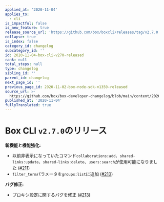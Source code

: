 ```yaml
---
applied_at: '2020-11-04'
applies_to:
  - cli
is_impactful: false
is_new_feature: true
release_source_url: 'https://github.com/box/boxcli/releases/tag/v2.7.0'
collapse: true
is_index: false
category_id: changelog
subcategory_id: ''
id: 2020-11-04-box-cli-v270-released
rank: null
total_steps: null
type: changelog
sibling_id: ''
parent_id: changelog
next_page_id: ''
previous_page_id: 2020-11-02-box-node-sdk-v1350-released
source_url: >-
  https://github.com/box/box-developer-changelog/blob/main/content/2020/11-04-box-cli-v270-released.md
published_at: '2020-11-04'
fullyTranslated: true
---
```

# Box CLI `v2.7.0`のリリース

**新機能と機能強化:**

* 以前非表示になっていたコマンド`collaborations:add`、`shared-links:update`、`shared-links:delete`、`users:search`が使用可能になりました ([#211][1])
* `filter_term`パラメータを`groups:list`に追加 ([#210][2])

**バグ修正:**

* プロキシ設定に関するバグを修正 ([#213][3])

[1]: https://github.com/box/boxcli/issues/211

[2]: https://github.com/box/boxcli/issues/210

[3]: https://github.com/box/boxcli/issues/213
